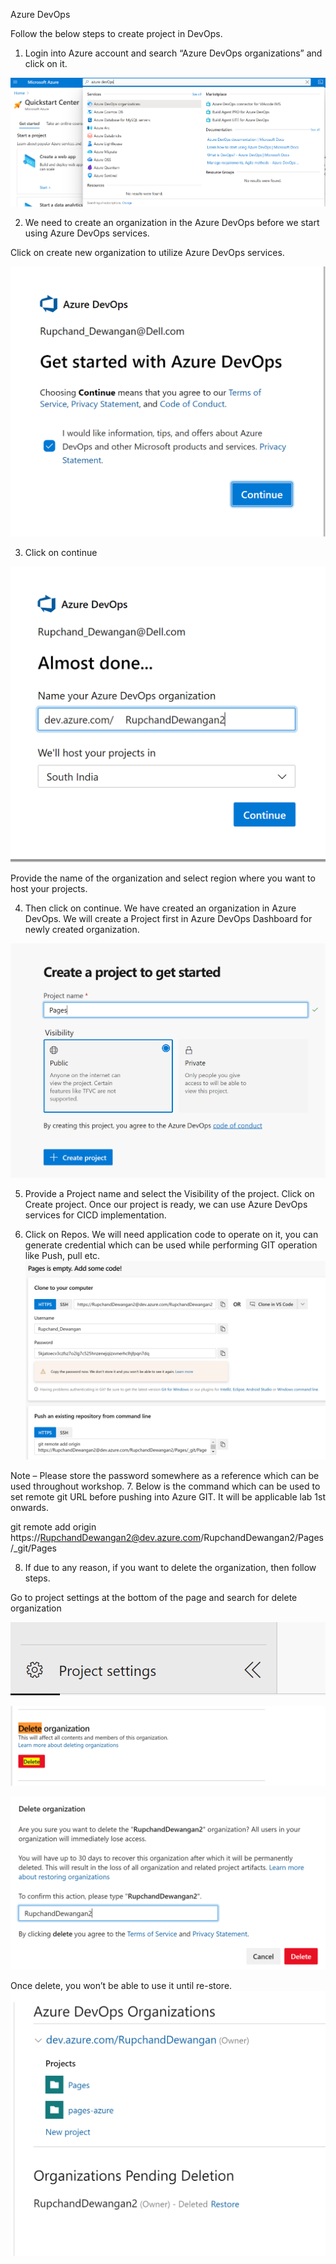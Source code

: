 Azure DevOps

Follow the below steps to create project in DevOps.

1.	Login into Azure account and search “Azure DevOps organizations” and click on it.

![organizations](organizations.png)

2. We need to create an organization in the Azure DevOps before we start using Azure DevOps services. 

Click on create new organization to utilize Azure DevOps services.

![devOps1](devOps1.png) 

3.	Click on continue 

![devOps2](devOps2.png) 

Provide the name of the organization and select region where you want 
to host your projects.

4.	Then click on continue. We have created an organization in Azure DevOps.
We will create a Project first in Azure DevOps Dashboard for newly created organization.

![project](project.png) 

5. Provide a Project name and select the Visibility of the project.  Click on Create project.
Once our project is ready, we can use Azure DevOps services for CICD implementation.

6.	Click on Repos. We will need application code to operate on it, you can generate credential which can be used while performing GIT operation like Push, pull etc.
![repo](repo.png) 

Note – Please store the password somewhere as a reference which can be used throughout workshop.
7.	Below is the command which can be used to set remote git URL before pushing into Azure GIT.
It will be applicable lab 1st onwards.

git remote add origin https://RupchandDewangan2@dev.azure.com/RupchandDewangan2/Pages/_git/Pages

8.	If due to any reason, if you want to delete the organization, then follow steps.

Go to project settings at the bottom of the page and search for delete organization 

![settings](settings.png) 

![delete1](delete1.png) 

![delete2](delete2.png) 

Once delete, you won’t be able to use it until re-store.
![restore](restore.png) 


